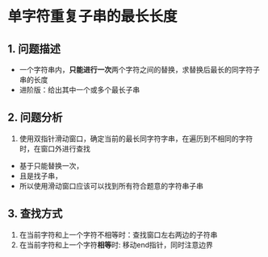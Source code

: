 # 单字符重复子串的最长长度

## 1. 问题描述

- 一个字符串内，**只能进行一次**两个字符之间的替换，求替换后最长的同字符子串的长度
- 进阶版：给出其中一个或多个最长子串

## 2. 问题分析

1. 使用双指针滑动窗口，确定当前的最长同字符字串，在遍历到不相同的字符时，在窗口外进行查找

- 基于只能替换一次，
- 且是找子串，
- 所以使用滑动窗口应该可以找到所有符合题意的字符串子串


## 3. 查找方式

1. 在当前字符和上一个字符不相等时：查找窗口左右两边的子符串
2. 在当前字符和上一个字符**相等**时: 移动end指针，同时注意边界